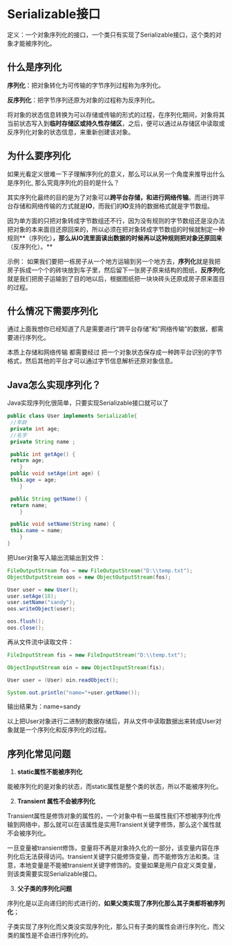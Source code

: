 # Serializable接口
定义：一个对象序列化的接口，一个类只有实现了Serializable接口，这个类的对象才能被序列化。

## 什么是序列化
**序列化**：把对象转化为可传输的字节序列过程称为序列化。

**反序列化**：把字节序列还原为对象的过程称为反序列化。

将对象的状态信息转换为可以存储或传输的形式的过程，在序列化期间，对象将其当前状态写入到**临时存储区或持久性存储区**，之后，便可以通过从存储区中读取或反序列化对象的状态信息，来重新创建该对象。

## 为什么要序列化
如果光看定义很难一下子理解序列化的意义，那么可以从另一个角度来推导出什么是序列化, 那么究竟序列化的目的是什么？

其实序列化最终的目的是为了对象可以**跨平台存储，和进行网络传输**。而进行跨平台存储和网络传输的方式就是**IO**，而我们的**IO**支持的数据格式就是字节数组。

因为单方面的只把对象转成字节数组还不行，因为没有规则的字节数组还是没办法把对象的本来面目还原回来的，所以必须在把对象转成字节数组的时候就制定一种规则**（序列化）**，那么从IO流里面读出数据的时候再以这种规则把对象还原回来**（反序列化）。**

示例：
如果我们要把一栋房子从一个地方运输到另一个地方去，**序列化**就是我把房子拆成一个个的砖块放到车子里，然后留下一张房子原来结构的图纸，**反序列化**就是我们把房子运输到了目的地以后，根据图纸把一块块砖头还原成房子原来面目的过程。

## 什么情况下需要序列化

通过上面我想你已经知道了凡是需要进行“跨平台存储”和”网络传输”的数据，都需要进行序列化。

本质上存储和网络传输 都需要经过 把一个对象状态保存成一种跨平台识别的字节格式，然后其他的平台才可以通过字节信息解析还原对象信息。

## Java怎么实现序列化？
Java实现序列化很简单，只要实现Serializable接口就可以了

```java
public class User implements Serializable{
 //年龄
 private int age;
 //名字
 private String name ;

 public int getAge() {
 return age;
    }
 public void setAge(int age) {
 this.age = age;
    }

 public String getName() {
 return name;
    }

 public void setName(String name) {
 this.name = name;
    }
}
```

把User对象写入输出流输出到文件：
```java
FileOutputStream fos = new FileOutputStream("D:\\temp.txt");
ObjectOutputStream oos = new ObjectOutputStream(fos);

User user = new User();
user.setAge(18);
user.setName("sandy");
oos.writeObject(user);

oos.flush();
oos.close();
```

再从文件流中读取文件：
```java
FileInputStream fis = new FileInputStream("D:\\temp.txt");

ObjectInputStream oin = new ObjectInputStream(fis);

User user = (User) oin.readObject();

System.out.println("name="+user.getName());
```

输出结果为：name=sandy

以上把User对象进行二进制的数据存储后，并从文件中读取数据出来转成User对象就是一个序列化和反序列化的过程。

## 序列化常见问题

1. **static属性不能被序列化**

能被序列化的是对象的状态，而static属性是整个类的状态，所以不能被序列化。

2. **Transient 属性不会被序列化**

Transient属性是修饰对象的属性的，一个对象中有一些属性我们不想被序列化传输到网络中，那么就可以在该属性是实用Transient关键字修饰，那么这个属性就不会被序列化。

一旦变量被transient修饰，变量将不再是对象持久化的一部分，该变量内容在序列化后无法获得访问。transient关键字只能修饰变量，而不能修饰方法和类。注意，本地变量是不能被transient关键字修饰的。变量如果是用户自定义类变量，则该类需要实现Serializable接口。

3. **父子类的序列化问题**

序列化是以正向递归的形式进行的，**如果父类实现了序列化那么其子类都将被序列化**；

子类实现了序列化而父类没实现序列化，那么只有子类的属性会进行序列化，而父类的属性是不会进行序列化的。